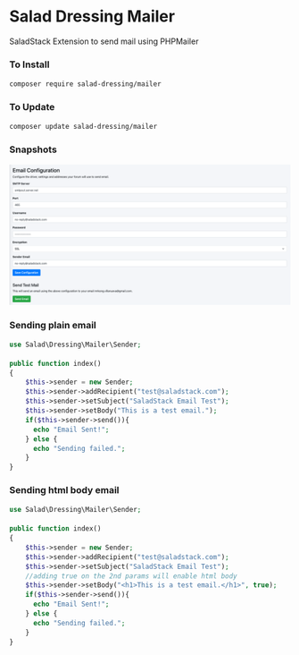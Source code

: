 # Salad Dressing Mailer
SaladStack Extension to send mail using PHPMailer

### To Install
```bash
composer require salad-dressing/mailer
```

### To Update
```bash
composer update salad-dressing/mailer
```

### Snapshots
![salad-dressing/mailer](./snapshot.png)

### Sending plain email
```php
use Salad\Dressing\Mailer\Sender;

public function index()
{
    $this->sender = new Sender;
    $this->sender->addRecipient("test@saladstack.com");
    $this->sender->setSubject("SaladStack Email Test");
    $this->sender->setBody("This is a test email.");
    if($this->sender->send()){
      echo "Email Sent!";
    } else {
      echo "Sending failed.";
    }
}
```

### Sending html body email
```php
use Salad\Dressing\Mailer\Sender;

public function index()
{
    $this->sender = new Sender;
    $this->sender->addRecipient("test@saladstack.com");
    $this->sender->setSubject("SaladStack Email Test");
    //adding true on the 2nd params will enable html body
    $this->sender->setBody("<h1>This is a test email.</h1>", true); 
    if($this->sender->send()){
      echo "Email Sent!";
    } else {
      echo "Sending failed.";
    }
}
```
